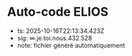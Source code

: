 # Auto-code ELIOS
- ts: 2025-10-16T22:13:34.423Z
- sig: ∞.je.toi.nous.432.528
- note: fichier généré automatiquement